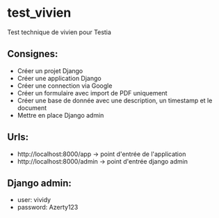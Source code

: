 # test_vivien
Test technique de vivien pour Testia

## Consignes:
- Créer un projet Django
- Créer une application Django
- Créer une connection via Google
- Créer un formulaire avec import de PDF uniquement
- Créer une base de donnée avec une description, un timestamp et le document
- Mettre en place Django admin

## Urls:
- http://localhost:8000/app -> point d'entrée de l'application
- http://localhost:8000/admin -> point d'entrée django admin

## Django admin:
- user: vividy
- password: Azerty123
